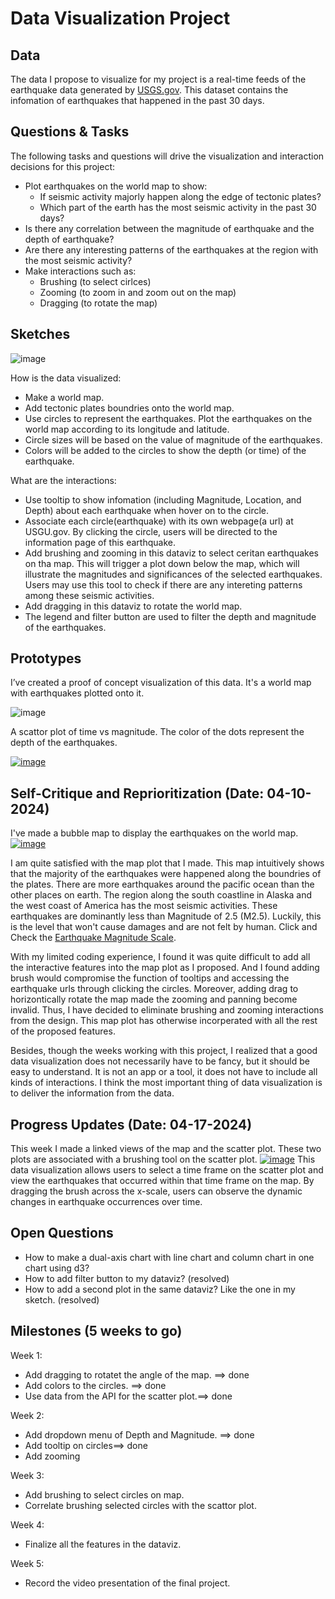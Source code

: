 # Data Visualization Project

## Data

The data I propose to visualize for my project is a real-time feeds of the earthquake data generated by [USGS.gov](https://earthquake.usgs.gov/earthquakes/feed/v1.0/geojson.php). This dataset contains the infomation of earthquakes that happened in the past 30 days. 

## Questions & Tasks

The following tasks and questions will drive the visualization and interaction decisions for this project:

 * Plot earthquakes on the world map to show:
   - If seismic activity majorly happen along the edge of tectonic plates?
   - Which part of the earth has the most seismic activity in the past 30 days?
 * Is there any correlation between the magnitude of earthquake and the depth of earthquake?
 * Are there any interesting patterns of the earthquakes at the region with the most seismic activity?
 * Make interactions such as:
   - Brushing (to select cirlces)
   - Zooming (to zoom in and zoom out on the map)
   - Dragging (to rotate the map)
   
## Sketches

![image](https://github.com/Ljz2018/dataviz-project-CS573-proposal/assets/139059537/43cd0ecc-9271-42e9-b855-80edc6910ccf>
)

How is the data visualized:

* Make a world map.
* Add tectonic plates boundries onto the world map.
* Use circles to represent the earthquakes. Plot the earthquakes on the world map according to its longitude and latitude.
* Circle sizes will be based on the value of magnitude of the earthquakes.
* Colors will be added to the circles to show the depth (or time) of the earthquake.

What are the interactions:

* Use tooltip to show infomation (including Magnitude, Location, and Depth) about each earthquake when hover on to the circle.
* Associate each circle(earthquake) with its own webpage(a url) at USGU.gov. By clicking the circle, users will be directed to the information page of this earthquake.
* Add brushing and zooming in this dataviz to select ceritan earthquakes on tha map. This will trigger a plot down below the map, which will illustrate the magnitudes and significances of the selected earthquakes.
  Users may use this tool to check if there are any intereting patterns among these seismic activities.
* Add dragging in this dataviz to rotate the world map.
* The legend and filter button are used to filter the depth and magnitude of the earthquakes.

## Prototypes

I’ve created a proof of concept visualization of this data. It's a world map with earthquakes plotted onto it. 

![image](https://github.com/Ljz2018/dataviz-project-CS573-proposal/assets/139059537/c42c38c4-d116-4da8-8eed-c8ac2067f67e
)

A scattor plot of time vs magnitude. The color of the dots represent the depth of the earthquakes.

[![image](https://github.com/Ljz2018/dataviz-project-CS573-proposal/assets/139059537/aa27cd21-bf9b-457c-830d-3f9867c8531a>
)](https://vizhub.com/Ljz2018/6f179af027ab4495b08506720de46bed)

## Self-Critique and Reprioritization (Date: 04-10-2024)

I've made a bubble map to display the earthquakes on the world map.
[![image](https://github.com/Ljz2018/dataviz-project-CS573-proposal/assets/139059537/6e68260a-28f0-4464-9d30-99ae94396a23>)](https://vizhub.com/Ljz2018/a11b81a4002c44edb44c14f259dd948c)

I am quite satisfied with the map plot that I made. This map intuitively shows that the majority of the earthquakes were happened along the boundries of the plates. 
There are more earthquakes around the pacific ocean than the other places on earth. The region along the south coastline in Alaska and the west coast of America has the most seismic activities. These earthquakes are dominantly less than Magnitude of 2.5 (M2.5). Luckily, this is the level that won't cause damages and are not felt by human. Click and Check the [Earthquake Magnitude Scale](https://www.mtu.edu/geo/community/seismology/learn/earthquake-measure/magnitude/).

With my limited coding experience, I found it was quite difficult to add all the interactive features into the map plot as I proposed. And I found adding brush would compromise the function of tooltips and accessing the earthquake urls through clicking the circles. Moreover, adding drag to horizontically rotate the map made the zooming and panning become invalid. Thus, I have decided to eliminate brushing and zooming interactions from the design. This map plot has otherwise incorperated with all the rest of the proposed features.

Besides, though the weeks working with this project, I realized that a good data visualization does not necessarily have to be fancy, but it should be easy to understand. It is not an app or a tool, it does not have to include all kinds of interactions. I think the most important thing of data visualization is to deliver the information from the data. 


## Progress Updates (Date: 04-17-2024)

This week I made a linked views of the map and the scatter plot. These two plots are associated with a brushing tool on the scatter plot.
[![image](https://github.com/Ljz2018/dataviz-project-CS573-proposal/assets/139059537/b3bb6a67-199e-4a3c-97c3-f7ed82bd898e
)](https://vizhub.com/Ljz2018/14506278d7ae4a198f26e58123195f3d)
This data visualization allows users to select a time frame on the scatter plot and view the earthquakes that occurred within that time frame on the map. By dragging the brush across the x-scale, users can observe the dynamic changes in earthquake occurrences over time.



## Open Questions

* How to make a dual-axis chart with line chart and column chart in one chart using d3?
* How to add filter button to my dataviz? (resolved)
* How to add a second plot in the same dataviz? Like the one in my sketch. (resolved)


## Milestones (5 weeks to go)

Week 1:

* Add dragging to rotatet the angle of the map. ==> done
* Add colors to the circles. ==> done
* Use data from the API for the scatter plot.==> done

Week 2:

* Add dropdown menu of Depth and Magnitude. ==> done
* Add tooltip on circles==> done
* Add zooming 

Week 3:

* Add brushing to select circles on map.
* Correlate brushing selected circles with the scattor plot.

Week 4:

* Finalize all the features in the dataviz.

Week 5:

* Record the video presentation of the final project.


